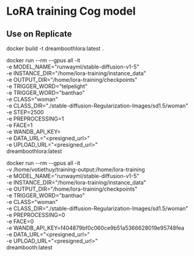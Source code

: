 # LoRA training Cog model

## Use on Replicate

docker build -t dreamboothlora:latest .

docker run --rm --gpus all -it \
  -e MODEL_NAME="runwayml/stable-diffusion-v1-5" \
  -e INSTANCE_DIR="/home/lora-training/instance_data" \
  -e OUTPUT_DIR="/home/lora-training/checkpoints" \
  -e TRIGGER_WORD="telpelight" \
  -e TRIGGER_WORD="banthao" \
  -e CLASS="woman" \
  -e CLASS_DIR="./stable-diffusion-Regularization-Images/sd1.5/woman" \
  -e STEP=2500 \
  -e PREPROCESSING=1 \
  -e FACE=1 \
  -e WANDB_API_KEY=<optional> \
  -e DATA_URL="<presigned_url>" \
  -e UPLOAD_URL="<presigned_url>" \
  dreamboothlora:latest 


docker run --rm --gpus all -it \
  -v /home/votiethuy/training-output:/home/lora-training \
  -e MODEL_NAME="runwayml/stable-diffusion-v1-5" \
  -e INSTANCE_DIR="/home/lora-training/instance_data" \
  -e OUTPUT_DIR="/home/lora-training/checkpoints" \
  -e TRIGGER_WORD="banthao" \
  -e CLASS="woman" \
  -e CLASS_DIR="./stable-diffusion-Regularization-Images/sd1.5/woman" \
  -e PREPROCESSING=0 \
  -e FACE=0 \
  -e WANDB_API_KEY=f404879bf0c060ce9b51a5366628019e95748fea \
  -e DATA_URL="<presigned_url>" \
  -e UPLOAD_URL="<presigned_url>" \
  dreambooth:latest